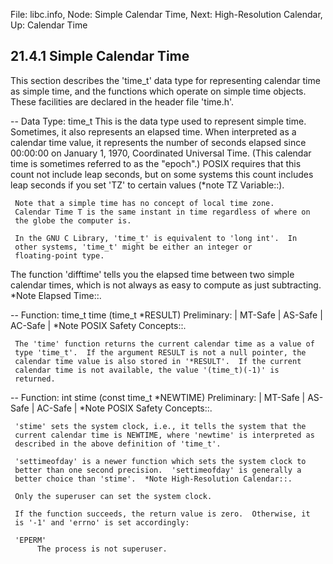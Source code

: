 File: libc.info,  Node: Simple Calendar Time,  Next: High-Resolution Calendar,  Up: Calendar Time

21.4.1 Simple Calendar Time
---------------------------

This section describes the 'time_t' data type for representing calendar
time as simple time, and the functions which operate on simple time
objects.  These facilities are declared in the header file 'time.h'.

 -- Data Type: time_t
     This is the data type used to represent simple time.  Sometimes, it
     also represents an elapsed time.  When interpreted as a calendar
     time value, it represents the number of seconds elapsed since
     00:00:00 on January 1, 1970, Coordinated Universal Time.  (This
     calendar time is sometimes referred to as the "epoch".)  POSIX
     requires that this count not include leap seconds, but on some
     systems this count includes leap seconds if you set 'TZ' to certain
     values (*note TZ Variable::).

     Note that a simple time has no concept of local time zone.
     Calendar Time T is the same instant in time regardless of where on
     the globe the computer is.

     In the GNU C Library, 'time_t' is equivalent to 'long int'.  In
     other systems, 'time_t' might be either an integer or
     floating-point type.

   The function 'difftime' tells you the elapsed time between two simple
calendar times, which is not always as easy to compute as just
subtracting.  *Note Elapsed Time::.

 -- Function: time_t time (time_t *RESULT)
     Preliminary: | MT-Safe | AS-Safe | AC-Safe | *Note POSIX Safety
     Concepts::.

     The 'time' function returns the current calendar time as a value of
     type 'time_t'.  If the argument RESULT is not a null pointer, the
     calendar time value is also stored in '*RESULT'.  If the current
     calendar time is not available, the value '(time_t)(-1)' is
     returned.

 -- Function: int stime (const time_t *NEWTIME)
     Preliminary: | MT-Safe | AS-Safe | AC-Safe | *Note POSIX Safety
     Concepts::.

     'stime' sets the system clock, i.e., it tells the system that the
     current calendar time is NEWTIME, where 'newtime' is interpreted as
     described in the above definition of 'time_t'.

     'settimeofday' is a newer function which sets the system clock to
     better than one second precision.  'settimeofday' is generally a
     better choice than 'stime'.  *Note High-Resolution Calendar::.

     Only the superuser can set the system clock.

     If the function succeeds, the return value is zero.  Otherwise, it
     is '-1' and 'errno' is set accordingly:

     'EPERM'
          The process is not superuser.

